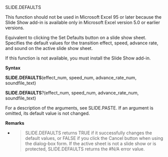 SLIDE.DEFAULTS

This function should not be used in Microsoft Excel 95 or later because
the Slide Show add-in is available only in Microsoft Excel version 5.0
or earlier versions.

Equivalent to clicking the Set Defaults button on a slide show sheet.
Specifies the default values for the transition effect, speed, advance
rate, and sound on the active slide show sheet.

If this function is not available, you must install the Slide Show
add-in.

**Syntax**

**SLIDE.DEFAULTS**(effect\_num, speed\_num, advance\_rate\_num,
soundfile\_text)

**SLIDE.DEFAULTS**?(effect\_num, speed\_num, advance\_rate\_num,
soundfile\_text)

For a description of the arguments, see SLIDE.PASTE. If an argument is
omitted, its default value is not changed.

**Remarks**

  - > SLIDE.DEFAULTS returns TRUE if it successfully changes the default
    > values, or FALSE if you click the Cancel button when using the
    > dialog-box form. If the active sheet is not a slide show or is
    > protected, SLIDE.DEFAULTS returns the \#N/A error value.


